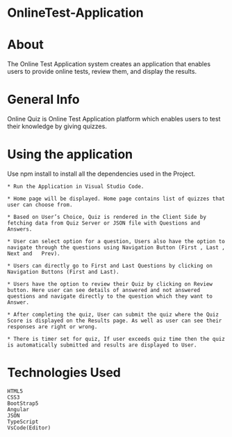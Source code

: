 # OnlineTest-Application
# About
The Online Test Application system creates an application that enables users to provide online tests, review them, and display the results.

# General Info
Online Quiz is Online Test Application platform which enables users to test their knowledge by giving quizzes.

# Using the application
Use npm install to install all the dependencies used in the Project.

    * Run the Application in Visual Studio Code.

    * Home page will be displayed. Home page contains list of quizzes that user can choose from.

    * Based on User’s Choice, Quiz is rendered in the Client Side by fetching data from Quiz Server or JSON file with Questions and Answers.

    * User can select option for a question, Users also have the option to navigate through the questions using Navigation Button (First , Last , Next and   Prev).

    * Users can directly go to First and Last Questions by clicking on Navigation Buttons (First and Last).

    * Users have the option to review their Quiz by clicking on Review button. Here user can see details of answered and not answered questions and navigate directly to the question which they want to Answer.

    * After completing the quiz, User can submit the quiz where the Quiz Score is displayed on the Results page. As well as user can see their responses are right or wrong.

    * There is timer set for quiz, If user exceeds quiz time then the quiz is automatically submitted and results are displayed to User.
    
# Technologies Used
    HTML5
    CSS3
    BootStrap5
    Angular
    JSON
    TypeScript
    VsCode(Editor)
